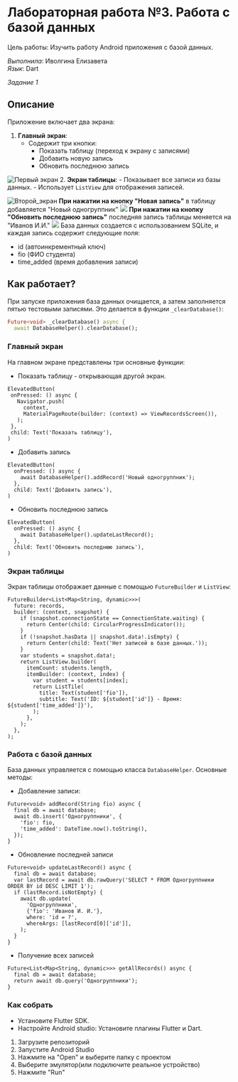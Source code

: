 # Лабораторная работа №3. Работа с базой данных

Цель работы: Изучить работу Android приложения с базой данных.

   *Выполнила*: Иволгина Елизавета  
    *Язык*: Dart
    
   *Задание 1*

## Описание
Приложение включает два экрана:

1. **Главный экран**:
    - Содержит три кнопки:
        - Показать таблицу (переход к экрану с записями)
        - Добавить новую запись
        - Обновить последнюю запись
        
![Первый экран](img/img1.jpg)
2. **Экран таблицы**:
    - Показывает все записи из базы данных.
    - Использует `ListView` для отображения записей.

![Второй_экран](img/img2.jpg)
**При нажатии на кнопку "Новая запись"** в таблицу добавляется "Новый одногруппник"
![](img/img3.jpg)
**При нажатии на кнопку "Обновить последнюю запись"** последняя запись таблицы меняется на "Иванов И.И."
![](img/img4.jpg)
База данных создается с использованием SQLite, и каждая запись содержит следующие поля:
- id (автоинкрементный ключ)
- fio (ФИО студента)
- time_added (время добавления записи)

## Как работает?
При запуске приложения база данных очищается, а затем заполняется пятью тестовыми записями. Это делается в функции `_clearDatabase()`:
```dart
Future<void> _clearDatabase() async {
  await DatabaseHelper().clearDatabase();
 ```
 ### Главный экран
 На главном экране представлены три основные функции:
 - Показать таблицу - открывающая другой экран.
 ```
 ElevatedButton(
  onPressed: () async {
    Navigator.push(
      context,
      MaterialPageRoute(builder: (context) => ViewRecordsScreen()),
    );
  },
  child: Text('Показать таблицу'),
)
 ```
 - Добавить запись
```
ElevatedButton(
  onPressed: () async {
    await DatabaseHelper().addRecord('Новый одногруппник');
  },
  child: Text('Добавить запись'),
)
```
- Обновить последнюю запись
```
ElevatedButton(
  onPressed: () async {
    await DatabaseHelper().updateLastRecord();
  },
  child: Text('Обновить последнюю запись'),
)
```
### Экран таблицы
Экран таблицы отображает данные с помощью `FutureBuilder` и ``ListView``:
```
FutureBuilder<List<Map<String, dynamic>>>(
  future: records,
  builder: (context, snapshot) {
    if (snapshot.connectionState == ConnectionState.waiting) {
      return Center(child: CircularProgressIndicator());
    }
    if (!snapshot.hasData || snapshot.data!.isEmpty) {
      return Center(child: Text('Нет записей в базе данных.'));
    }
    var students = snapshot.data!;
    return ListView.builder(
      itemCount: students.length,
      itemBuilder: (context, index) {
        var student = students[index];
        return ListTile(
          title: Text(student['fio']),
          subtitle: Text('ID: ${student['id']} - Время: ${student['time_added']}'),
        );
      },
    );
  },
);
```
### Работа с базой данных
База данных управляется с помощью класса `DatabaseHelper`. Основные методы:
- Добавление записи:
```
Future<void> addRecord(String fio) async {
  final db = await database;
  await db.insert('Одногруппники', {
    'fio': fio,
    'time_added': DateTime.now().toString(),
  });
}
```
- Обновление последней записи
```
Future<void> updateLastRecord() async {
  final db = await database;
  var lastRecord = await db.rawQuery('SELECT * FROM Одногруппники ORDER BY id DESC LIMIT 1');
  if (lastRecord.isNotEmpty) {
    await db.update(
      'Одногруппники',
      {'fio': 'Иванов И. И.'},
      where: 'id = ?',
      whereArgs: [lastRecord[0]['id']],
    );
  }
}
```
- Получение всех записей
```
Future<List<Map<String, dynamic>>> getAllRecords() async {
  final db = await database;
  return await db.query('Одногруппники');
}
```
### Как собрать   
* Установите Flutter SDK.
* Настройте Android studio: Установите плагины Flutter и Dart.
1. Загрузите репозиторий
2. Запустите Android Studio
3. Нажмите на "Open" и выберите папку с проектом
4. Выберите эмулятор(или подключите реальное устройство)
5. Нажмите "Run"
